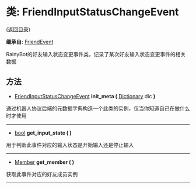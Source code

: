 # 类: FriendInputStatusChangeEvent  
[(返回目录)](README.md)  
  
**继承自:** [FriendEvent](FriendEvent.md)  
  
RainyBot的好友输入状态变更事件类，记录了某次好友输入状态变更事件的相关数据  
  
## 方法 
  
- [FriendInputStatusChangeEvent](FriendInputStatusChangeEvent.md) **init_meta (** [Dictionary](https://docs.godotengine.org/en/latest/classes/class_dictionary.html) dic **)**  
  
通过机器人协议后端的元数据字典构造一个此类的实例，仅当你知道自己在做什么时才使用  
  
---  
  
- [bool](https://docs.godotengine.org/en/latest/classes/class_bool.html) **get_input_state ( )**  
  
用于判断此事件对应的输入状态是开始输入还是停止输入  
  
---  
  
- [Member](Member.md) **get_member ( )**  
  
获取此事件对应的好友成员实例  
  
---  
  

